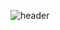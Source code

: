 ![header](https://capsule-render.vercel.app/api?type=Waving&color=timeGradient&height=300&section=header&text=Hello%20World!&fontSize=90&fontAlignY=40)

